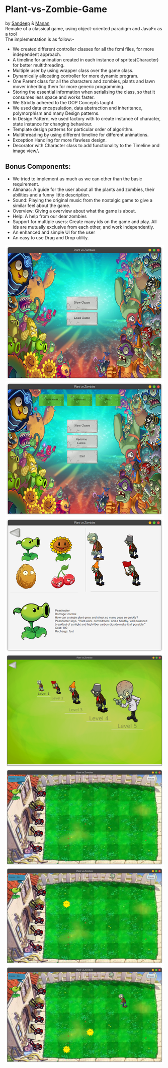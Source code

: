 # Plant-vs-Zombie-Game
by [Sandeep](https://github.com/itissandeep98) & [Manan](https://github.com/Just-a-programmer)\
Remake of a classical game, using object-oriented paradigm and JavaFx as a tool\
The implementation is as follow:-
* We created different controller classes for all the fxml files, for more independent approach.
* A timeline for animation created in each instance of sprites(Character) for better multithreading.
* Multiple user by using wrapper class over the game class.
* Dynamically allocating controller for more dynamic program.
* One Parent class for all the characters and zombies, plants and lawn mover inheriting them for more generic programming.
* Storing the essential information when serialising the class, so that it consumes less space and works faster.
* We Strictly adhered to the OOP Concepts taught.
* We used data encapsulation, data abstraction and inheritance, polymorphism and many Design patterns.
* In Design Pattern, we used factory with to create instance of character, state instance for changing behaviour.
* Template design patterns for particular order of algorithm.
* Multithreading by using different timeline for different animations.
* Exception Handling for more flawless design.
* Decorator with Character class to add functionality to the Timeline and image view.\

## Bonus Components:
* We tried to implement as much as we can other than the basic requirement.
*  Almanac: A guide for the user about all the plants and zombies, their abilities and a funny little description.
*  Sound: Playing the original music from the nostalgic game to give a similar feel about the game.
*  Overview: Giving a overview about what the game is about.
*  Help: A help from our dear zombies
*  Support for multiple users: Create many ids on the game and play. All ids are mutually exclusive from each other, and work independently.
*  An enhanced and simple UI for the user
*  An easy to use Drag and Drop utility.


![login](/src/Photos/login.png)
![menu](/src/Photos/menu.png) 
![almanac](/src/Photos/almanac.png)
![level](/src/Photos/levels.png)
![ingame 1](/src/Photos/Ingame%201.png)
![ingame 1](/src/Photos/Ingame%202.png)
![ingame 1](/src/Photos/Ingame%203.png)